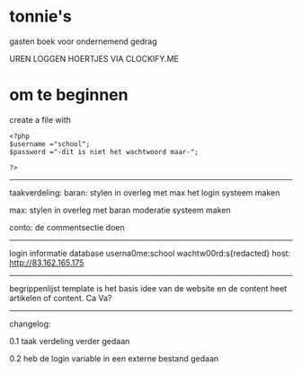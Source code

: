# tonnie's

gasten boek voor ondernemend gedrag

UREN LOGGEN HOERTJES VIA CLOCKIFY.ME

# om te beginnen

create a file with

```
<?php
$username ="school";
$password ="-dit is niet het wachtwoord maar-";

?>
```


---

taakverdeling:
baran:
stylen in overleg met max
het login systeem maken

max:
stylen in overleg met baran
moderatie systeem maken

conto:
de commentsectie doen

---

login informatie database
userna0me:school
wachtw00rd:s{redacted}
host: http://83.162.165.175

---

begrippenlijst
template is het basis idee van de website en de content heet artikelen of content.
Ca Va?

---

changelog:

0.1 taak verdeling verder gedaan

0.2 heb de login variable in een externe bestand gedaan

